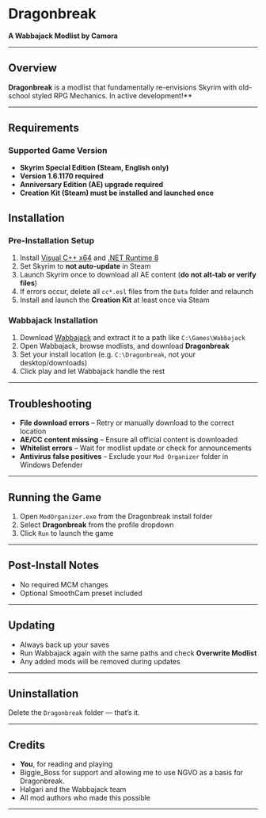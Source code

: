 # Dragonbreak

**A Wabbajack Modlist by Camora**

---

## Overview

**Dragonbreak** is a modlist that fundamentally re-envisions Skyrim with old-school styled RPG Mechanics. In active development!**

---

## Requirements

### Supported Game Version

- **Skyrim Special Edition (Steam, English only)**
- **Version 1.6.1170 required**
- **Anniversary Edition (AE) upgrade required**
- **Creation Kit (Steam) must be installed and launched once**

## Installation

### Pre-Installation Setup

1. Install [Visual C++ x64](https://aka.ms/vs/17/release/vc_redist.x64.exe) and [.NET Runtime 8](https://dotnet.microsoft.com/en-us/download/dotnet/thank-you/runtime-8.0.5-windows-x64-installer)
2. Set Skyrim to **not auto-update** in Steam
3. Launch Skyrim once to download all AE content (**do not alt-tab or verify files**)
4. If errors occur, delete all `cc*.esl` files from the `Data` folder and relaunch
5. Install and launch the **Creation Kit** at least once via Steam

### Wabbajack Installation

1. Download [Wabbajack](https://github.com/wabbajack-tools/wabbajack/releases) and extract it to a path like `C:\Games\Wabbajack`
2. Open Wabbajack, browse modlists, and download **Dragonbreak**
3. Set your install location (e.g. `C:\Dragonbreak`, not your desktop/downloads)
4. Click play and let Wabbajack handle the rest

---

## Troubleshooting

- **File download errors** – Retry or manually download to the correct location  
- **AE/CC content missing** – Ensure all official content is downloaded  
- **Whitelist errors** – Wait for modlist update or check for announcements  
- **Antivirus false positives** – Exclude your `Mod Organizer` folder in Windows Defender

---

## Running the Game

1. Open `ModOrganizer.exe` from the Dragonbreak install folder
2. Select **Dragonbreak** from the profile dropdown
3. Click `Run` to launch the game

---

## Post-Install Notes

- No required MCM changes
- Optional SmoothCam preset included

---

## Updating

- Always back up your saves
- Run Wabbajack again with the same paths and check **Overwrite Modlist**
- Any added mods will be removed during updates

---

## Uninstallation

Delete the `Dragonbreak` folder — that’s it.

---

## Credits

- **You**, for reading and playing
- Biggie_Boss for support and allowing me to use NGVO as a basis for Dragonbreak.
- Halgari and the Wabbajack team
- All mod authors who made this possible

---

